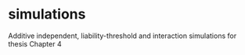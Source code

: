 # simulations
 
Additive independent, liability-threshold and interaction simulations for thesis Chapter 4
